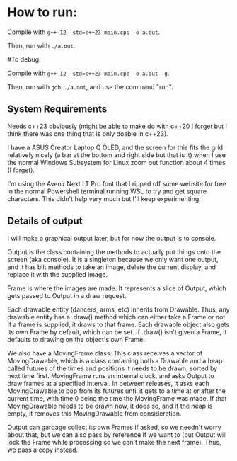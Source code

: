 # How to run:
Compile with ```g++-12 -std=c++23 main.cpp -o a.out```.

Then, run with ```./a.out```.

#To debug:

Compile with ```g++-12 -std=c++23 main.cpp -o a.out -g```.

Then, run with ```gdb ./a.out```, and use the command "run".

## System Requirements

Needs c++23 obviously (might be able to make do with c++20 I forget but I think there was one thing that is only doable in c++23).

I have a ASUS Creator Laptop Q OLED, and the screen for this fits the grid relatively nicely (a bar at the bottom and right side but that is it) when I use the normal Windows Subsystem for Linux zoom out function about 4 times (I forget).

I'm using the Avenir Next LT Pro font that I ripped off some website for free in the normal Powershell terminal running WSL to try and get square characters. This didn't help very much but I'll keep experimenting.


## Details of output

I will make a graphical output later, but for now the output is to console.

Output is the class containing the methods to actually put things onto the screen (aka console). It is a singleton because we only want one output, and it has blit methods to take an image, delete the current display, and replace it with the supplied image.

Frame is where the images are made. It represents a slice of Output, which gets passed to Output in a draw request.

Each drawable entity (dancers, arms, etc) inherits from Drawable. Thus, any drawable entity has a .draw() method which can either take a Frame or not. If a frame is supplied, it draws to that frame. Each drawable object also gets its own Frame by default, which can be set. If .draw() isn't given a Frame,
it defaults to drawing on the object's own Frame.

We also have a MovingFrame class. This class receives a vector of MovingDrawable, which is a class containing both a Drawable and a heap called futures of the times and positions it needs to be drawn, sorted by next time first. MovingFrame runs an internal clock, and asks Output to draw frames at a specified interval. In between releases,
it asks each MovingDrawable to pop from its futures until it gets to a time at or after the current time, with time 0 being the time the MovingFrame was made. If that MovingDrawable needs to be drawn now, it does so, and if the heap is empty, it removes this MovingDrawable from consideration.

Output can garbage collect its own Frames if asked, so we needn't worry about that, but we can also pass by reference if we want to (but Output will lock the Frame while processing so we can't make the next frame). Thus, we pass a copy instead.